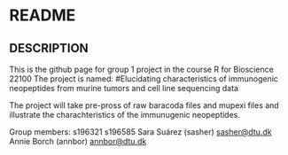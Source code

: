 README
================

## DESCRIPTION

This is the github page for group 1 project in the course R for Bioscience 22100
The project is named: 
#Elucidating characteristics of immunogenic neopeptides from murine tumors and cell line sequencing data

The project will take pre-pross of raw baracoda files and mupexi files and illustrate the charachteristics of the immunugenic neopeptides. 

Group members: 
s196321
s196585 
Sara Suárez (sasher) sasher@dtu.dk
Annie Borch (annbor)  annbor@dtu.dk
